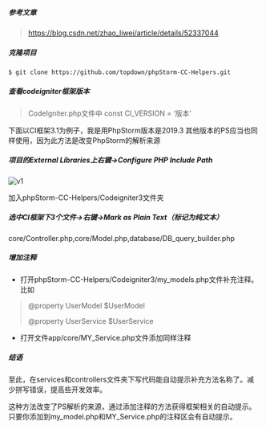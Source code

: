 

##### 参考文章

> https://blog.csdn.net/zhao_liwei/article/details/52337044

##### 克隆项目

```bash
$ git clone https://github.com/topdown/phpStorm-CC-Helpers.git
```

##### 查看codeigniter框架版本

> CodeIgniter.php文件中 const CI_VERSION = ‘版本’

下面以CI框架3.1为例子，我是用PhpStorm版本是2019.3 其他版本的PS应当也同样使用，因为此方法是改变PhpStorm的解析来源

##### 项目的External Libraries上右键->Configure PHP Include Path

![v1](C:\Users\86188\workspace\znddzxx112\blog\php\codeigniter\v1.jpg)

加入phpStorm-CC-Helpers/Codeigniter3文件夹

##### 选中CI框架下3个文件->右键->Mark as Plain Text（标记为纯文本）

core/Controller.php,core/Model.php,database/DB_query_builder.php

##### 增加注释

- 打开phpStorm-CC-Helpers/Codeigniter3/my_models.php文件补充注释。比如

> @property UserModel $UserModel
>
> @property UserService $UserService

- 打开文件app/core/MY_Service.php文件添加同样注释

##### 结语

至此，在services和controllers文件夹下写代码能自动提示补充方法名称了。减少拼写错误，提高些开发效率。

这种方法改变了PS解析的来源，通过添加注释的方法获得框架相关的自动提示。只要你添加到my_model.php和MY_Service.php的注释区会有自动提示。

